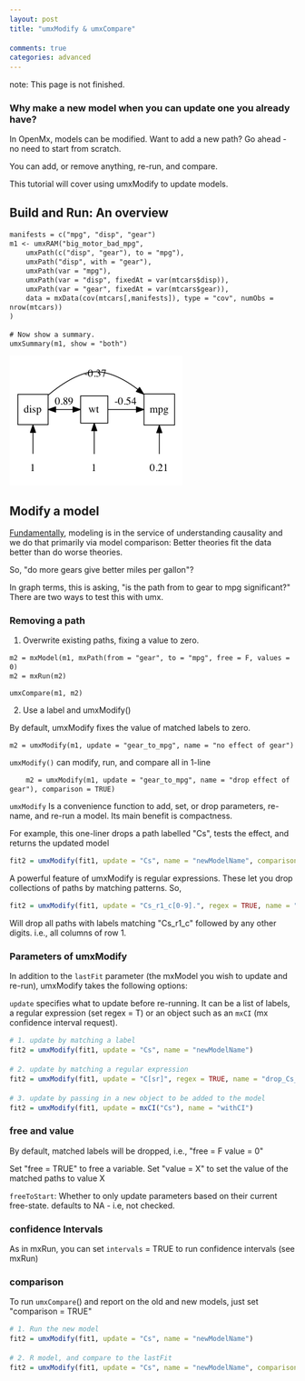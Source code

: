 ```yaml
---
layout: post
title: "umxModify & umxCompare"

comments: true
categories: advanced
---
```


note: This page is not finished.

### Why make a new model when you can update one you already have?

In OpenMx, models can be modified. Want to add a new path? Go ahead - no need to start from scratch.

You can add, or remove anything, re-run, and compare.

This tutorial will cover using umxModify to update models.


<a name="overview"></a>
## Build and Run: An overview

``` splus
manifests = c("mpg", "disp", "gear")
m1 <- umxRAM("big_motor_bad_mpg",
	umxPath(c("disp", "gear"), to = "mpg"),
	umxPath("disp", with = "gear"),
	umxPath(var = "mpg"),
	umxPath(var = "disp", fixedAt = var(mtcars$disp)),
	umxPath(var = "gear", fixedAt = var(mtcars$gear)),
	data = mxData(cov(mtcars[,manifests]), type = "cov", numObs = nrow(mtcars))
)

# Now show a summary.
umxSummary(m1, show = "both")

```

![model 1](/media/1_make_a_model/mtcar2.png "Model 1")

<a name="modify"></a>
## Modify a model

[Fundamentally](http://www.mii.ucla.edu/causality), modeling is in the service of understanding causality and we do that primarily via model comparison: Better theories fit the data better than do worse theories.

So, "do more gears give better miles per gallon"?

In graph terms, this is asking, "is the path from to gear to mpg significant?" There are two ways to test this with umx.

### Removing a path

1. Overwrite existing paths, fixing a value to zero.

``` splus
m2 = mxModel(m1, mxPath(from = "gear", to = "mpg", free = F, values = 0)
m2 = mxRun(m2)
```
``` splus
umxCompare(m1, m2)
```

2. Use a label and umxModify()

By default, umxModify fixes the value of matched labels to zero.

``` splus
m2 = umxModify(m1, update = "gear_to_mpg", name = "no effect of gear")
```

`umxModify()` can modify, run, and compare all in 1-line

``` splus
	m2 = umxModify(m1, update = "gear_to_mpg", name = "drop effect of gear"), comparison = TRUE)
```


`umxModify` Is a convenience function to add, set, or drop parameters, re-name, and re-run a model. Its main benefit is compactness. 

For example, this one-liner drops a path labelled "Cs", tests the effect, and returns the updated model

```r
fit2 = umxModify(fit1, update = "Cs", name = "newModelName", comparison = T) 
```
A powerful feature of umxModify is regular expressions. These let you drop collections of paths by matching patterns. So, 

```r
fit2 = umxModify(fit1, update = "Cs_r1_c[0-9].", regex = TRUE, name = "drop_all_cols_of_row1_of_Cs", comparison = T)
```
Will drop all paths with labels matching  "Cs_r1_c" followed by any other digits. i.e., all columns of row 1.

### Parameters of umxModify

In addition to the `lastFit` parameter (the mxModel you wish to update and re-run), umxModify takes the following options:

`update` specifies what to update before re-running. It can be a list of labels, a regular expression (set regex = T) or an object such as an `mxCI` (mx confidence interval request).

```r
# 1. update by matching a label
fit2 = umxModify(fit1, update = "Cs", name = "newModelName") 

# 2. update by matching a regular expression
fit2 = umxModify(fit1, update = "C[sr]", regex = TRUE, name = "drop_Cs_andCr")

# 3. update by passing in a new object to be added to the model
fit2 = umxModify(fit1, update = mxCI("Cs"), name = "withCI")
```
### free and value

By default, matched labels will be dropped, i.e., "free = F value = 0"

Set "free = TRUE" to free a variable. Set "value = X" to set the value of the matched paths to value X	

`freeToStart`: Whether to only update parameters based on their current free-state. defaults to NA - i.e, not checked.

### confidence Intervals

As in mxRun, you can set `intervals` = TRUE to run confidence intervals (see mxRun)

### comparison

To run `umxCompare`() and report on the old and new models, just set "comparison = TRUE"

```r
# 1. Run the new model
fit2 = umxModify(fit1, update = "Cs", name = "newModelName") 

# 2. R model, and compare to the lastFit
fit2 = umxModify(fit1, update = "Cs", name = "newModelName", comparison = T) 
```